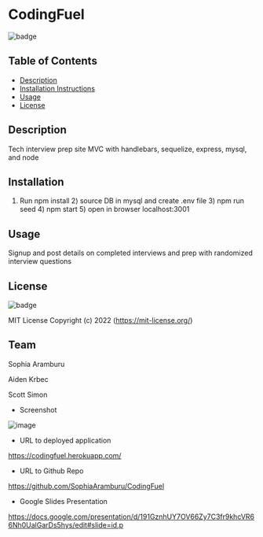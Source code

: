 # CodingFuel

![badge](https://img.shields.io/badge/License-MIT-blue)

## Table of Contents

- [Description](#description)
- [Installation Instructions](#installation)
- [Usage](#usage)
- [License](#license)

## Description

  Tech interview prep site MVC with handlebars, sequelize, express, mysql, and node

## Installation

  1) Run npm install 2) source DB in mysql and create .env file 3) npm run seed 4) npm start 5) open in browser localhost:3001 

## Usage

  Signup and post details on completed interviews and prep with randomized interview questions

## License

  ![badge](https://img.shields.io/badge/License-MIT-blue)

  MIT License Copyright (c) 2022
    (https://mit-license.org/)
  
## Team

  Sophia Aramburu

  Aiden Krbec

  Scott Simon
  
 - Screenshot

![image](https://user-images.githubusercontent.com/60651145/202078296-c539f11a-25fd-4158-82ab-4e0582322df7.png)

- URL to deployed application

https://codingfuel.herokuapp.com/

- URL to Github Repo

https://github.com/SophiaAramburu/CodingFuel

- Google Slides Presentation

https://docs.google.com/presentation/d/191GznhUY7OV66Zy7C3fr9khcVR66Nh0UalGarDs5hys/edit#slide=id.p
